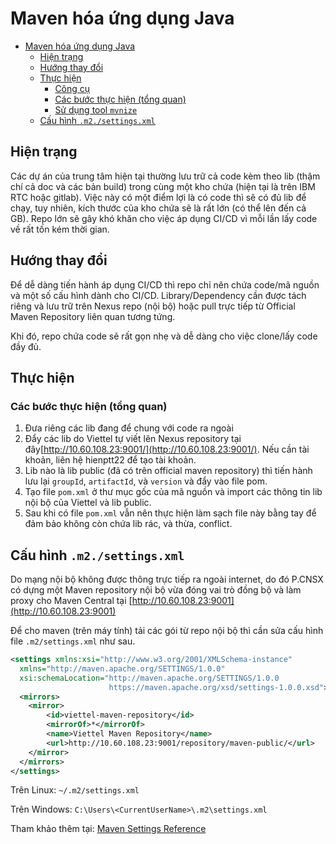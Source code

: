 # Maven hóa ứng dụng Java

- [Maven hóa ứng dụng Java](#maven-h%C3%B3a-%E1%BB%A9ng-d%E1%BB%A5ng-java)
  - [Hiện trạng](#hi%E1%BB%87n-tr%E1%BA%A1ng)
  - [Hướng thay đổi](#h%C6%B0%E1%BB%9Bng-thay-%C4%91%E1%BB%95i)
  - [Thực hiện](#th%E1%BB%B1c-hi%E1%BB%87n)
    - [Công cụ](#c%C3%B4ng-c%E1%BB%A5)
    - [Các bước thực hiện (tổng quan)](#c%C3%A1c-b%C6%B0%E1%BB%9Bc-th%E1%BB%B1c-hi%E1%BB%87n-t%E1%BB%95ng-quan)
    - [Sử dụng tool `mvnize`](#s%E1%BB%AD-d%E1%BB%A5ng-tool-mvnize)
  - [Cấu hình `.m2./settings.xml`](#c%E1%BA%A5u-h%C3%ACnh-m2settingsxml)

## Hiện trạng

Các dự án của trung tâm hiện tại thường lưu trữ cả code kèm theo lib
(thậm chí cả doc và các bản build) trong cùng một kho chứa
(hiện tại là trên IBM RTC hoặc gitlab). Việc này có một điểm lợi là có code thì
sẽ có đủ lib để chạy, tuy nhiên, kích thước của kho chứa
sẽ là rất lớn (có thể lên đến cả GB). Repo lớn sẽ gây khó khăn cho việc
áp dụng CI/CD vì mỗi lần lấy code về rất tốn kém thời gian.

## Hướng thay đổi

Để dễ dàng tiến hành áp dụng CI/CD thì repo chỉ nên chứa code/mã nguồn và một
số cấu hình dành cho CI/CD. Library/Dependency cần được tách riêng và lưu trữ
trên Nexus repo (nội bộ) hoặc pull trực tiếp từ Official Maven Repository
liên quan tương tứng.

Khi đó, repo chứa code sẽ rất gọn nhẹ và dễ dàng cho việc clone/lấy code đầy đủ.

## Thực hiện

### Các bước thực hiện (tổng quan)

1. Đưa riêng các lib đang để chung với code ra ngoài
2. Đẩy các lib do Viettel tự viết lên Nexus repository tại đây[http://10.60.108.23:9001/](http://10.60.108.23:9001/).
   Nếu cần tài khoản, liên hệ hienptt22 để tạo tài khoản.
3. Lib nào là lib public (đã có trên official maven repository) thì tiến hành
   lưu lại `groupId`, `artifactId`, và `version` và đẩy vào file pom.
4. Tạo file `pom.xml` ở thư mục gốc của mã nguồn và import các thông tin lib
   nội bộ của Viettel và lib public.
5. Sau khi có file `pom.xml` vẫn nên thực hiện làm sạch file này bằng tay
   để đảm bảo không còn chứa lib rác, và thừa, conflict.

## Cấu hình `.m2./settings.xml`

Do mạng nội bộ không được thông trực tiếp ra ngoài internet, do đó P.CNSX
có dựng một Maven repository nội bộ vừa đóng vai trò đồng bộ và làm proxy
cho Maven Central tại [http://10.60.108.23:9001](http://10.60.108.23:9001)

Để cho maven (trên máy tính) tải các gói từ repo nội bộ thì cần sửa cấu hình
file `.m2/settings.xml` như sau.

```xml
<settings xmlns:xsi="http://www.w3.org/2001/XMLSchema-instance"
  xmlns="http://maven.apache.org/SETTINGS/1.0.0"
  xsi:schemaLocation="http://maven.apache.org/SETTINGS/1.0.0
                      https://maven.apache.org/xsd/settings-1.0.0.xsd">
  <mirrors>
    <mirror>
        <id>viettel-maven-repository</id>
        <mirrorOf>*</mirrorOf>
        <name>Viettel Maven Repository</name>
        <url>http://10.60.108.23:9001/repository/maven-public/</url>
    </mirror>
  </mirrors>
</settings>
```

Trên Linux: `~/.m2/settings.xml`

Trên Windows: `C:\Users\<CurrentUserName>\.m2\settings.xml`

Tham khảo thêm tại: [Maven Settings Reference](https://maven.apache.org/settings.html)

